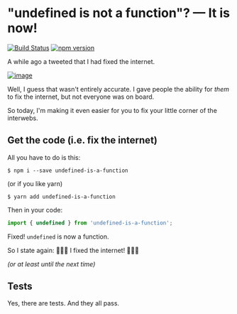 # "undefined is not a function"? — It is now!

[![Build Status](https://travis-ci.org/donavon/undefined-is-a-function.svg?branch=master)](https://travis-ci.org/donavon/undefined-is-a-function) [![npm version](https://img.shields.io/npm/v/undefined-is-a-function.svg)](https://www.npmjs.com/package/undefined-is-a-function)

A while ago a tweeted that I had fixed the internet.

[![image](https://user-images.githubusercontent.com/887639/36948045-97e4b0ae-1fa2-11e8-819f-a6351ec3f031.png)](https://twitter.com/donavon/status/962025810432438273)

Well, I guess that wasn't entirely accurate.
I gave people the ability for _them_ to fix the internet, but not everyone was on board.

So today, I'm making it even easier for you to fix your little corner of the interwebs.

## Get the code (i.e. fix the internet)

All you have to do is this:

```shell
$ npm i --save undefined-is-a-function
```

(or if you like yarn)
```shell
$ yarn add undefined-is-a-function
```

Then in your code:

```js
import { undefined } from 'undefined-is-a-function';
```

Fixed! `undefined` is now a function.

So I state again: 🎉🎉🎉 I fixed the internet! 🎉🎉🎉

_(or at least until the next time)_

## Tests

Yes, there are tests. And they all pass.
